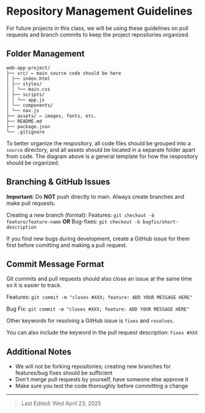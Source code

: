 # Repository Management Guidelines

For future projects in this class, we will be using these guidelines on pull requests and branch commits to keep the project repositories organized.

## Folder Management

```plaintext  
web-app-project/  
├── src/ ← main source code should be here  
│ ├── index.html  
│ ├── styles/  
│ │ └── main.css  
│ ├── scripts/  
│ │ └── app.js  
│ └── components/  
│ └── nav.js  
├── assets/ ← images, fonts, etc.  
├── README.md  
├── package.json  
└── .gitignore  
```
To better organize the respository, all code files should be grouped into a `source` directory, and all assets should be located in a separate folder apart from code. The diagram above is a general template for how the respository should be organized.

## Branching & GitHub Issues

**Important:** Do **NOT** push directly to main. Always create branches and make pull requests.

Creating a new branch (format):
Features:
`git checkout -b feature/feature-name`
**OR**
Bug-fixes:
`git checkout -b bugfix/short-description`

If you find new bugs during development, create a GitHub issue for them first before comitting and making a pull request.

## Commit Message Format

Git commits and pull requests should also close an issue at the same time so it is easier to track.

Features:
`git commit -m "closes #XXX; feature: ADD YOUR MESSAGE HERE"`

Bug Fix:
`git commit -m "closes #XXX; feature: ADD YOUR MESSAGE HERE"`

Other keywords for resolving a GitHub issue is `fixes` and `resolves`.

You can also include the keyword in the pull request description:
`Fixes #XXX`

## Additional Notes
- We will not be forking repositories; creating new branches for features/bug fixes should be sufficient
- Don't merge pull requests by yourself, have someone else approve it
- Make sure you test the code thoroughly before committing a change
<hr>

> Last Edited: Wed April 23, 2025
